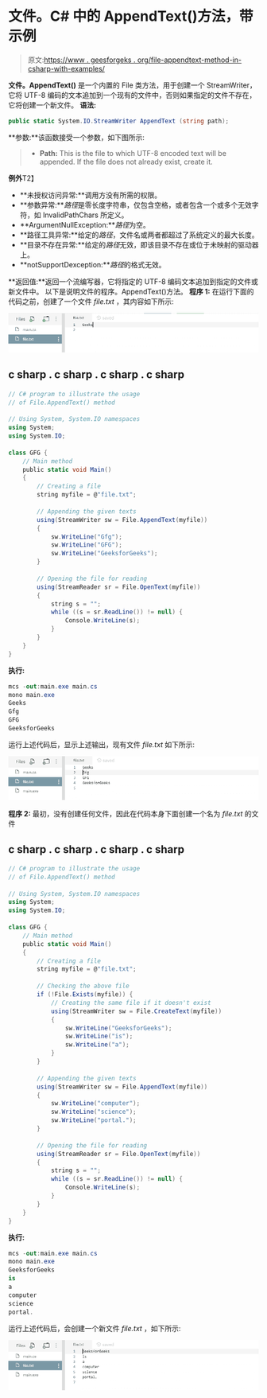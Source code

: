 # 文件。C# 中的 AppendText()方法，带示例

> 原文:[https://www . geesforgeks . org/file-appendtext-method-in-csharp-with-examples/](https://www.geeksforgeeks.org/file-appendtext-method-in-csharp-with-examples/)

**文件。AppendText()** 是一个内置的 File 类方法，用于创建一个 StreamWriter，它将 UTF-8 编码的文本追加到一个现有的文件中，否则如果指定的文件不存在，它将创建一个新文件。
**语法:**

```cs
public static System.IO.StreamWriter AppendText (string path);
```

**参数:**该函数接受一个参数，如下图所示:

> *   **Path:** This is the file to which UTF-8 encoded text will be appended. If the file does not already exist, create it.

**例外**T2】

*   **未授权访问异常:**调用方没有所需的权限。
*   **参数异常:***路径*是零长度字符串，仅包含空格，或者包含一个或多个无效字符，如 InvalidPathChars 所定义。
*   **ArgumentNullException:***路径*为空。
*   **路径工具异常:**给定的*路径*，文件名或两者都超过了系统定义的最大长度。
*   **目录不存在异常:**给定的*路径*无效，即该目录不存在或位于未映射的驱动器上。
*   **notSupportDexception:***路径*的格式无效。

**返回值:**返回一个流编写器，它将指定的 UTF-8 编码文本追加到指定的文件或新文件中。
以下是说明文件的程序。AppendText()方法。
**程序 1:** 在运行下面的代码之前，创建了一个文件 *file.txt* ，其内容如下所示:

![file.txt](img/71018b3cc7f88a8d6be0d80e1b0f126d.png)

## c sharp . c sharp . c sharp . c sharp

```cs
// C# program to illustrate the usage
// of File.AppendText() method

// Using System, System.IO namespaces
using System;
using System.IO;

class GFG {
    // Main method
    public static void Main()
    {
        // Creating a file
        string myfile = @"file.txt";

        // Appending the given texts
        using(StreamWriter sw = File.AppendText(myfile))
        {
            sw.WriteLine("Gfg");
            sw.WriteLine("GFG");
            sw.WriteLine("GeeksforGeeks");
        }

        // Opening the file for reading
        using(StreamReader sr = File.OpenText(myfile))
        {
            string s = "";
            while ((s = sr.ReadLine()) != null) {
                Console.WriteLine(s);
            }
        }
    }
}
```

**执行:**

```cs
mcs -out:main.exe main.cs
mono main.exe
Geeks
Gfg
GFG
GeeksforGeeks
```

运行上述代码后，显示上述输出，现有文件 *file.txt* 如下所示:

![](img/40bcbb11b898604e426dc1b08ee5003c.png)

**程序 2:** 最初，没有创建任何文件，因此在代码本身下面创建一个名为 *file.txt*
的文件

## c sharp . c sharp . c sharp . c sharp

```cs
// C# program to illustrate the usage
// of File.AppendText() method

// Using System, System.IO namespaces
using System;
using System.IO;

class GFG {
    // Main method
    public static void Main()
    {
        // Creating a file
        string myfile = @"file.txt";

        // Checking the above file
        if (!File.Exists(myfile)) {
            // Creating the same file if it doesn't exist
            using(StreamWriter sw = File.CreateText(myfile))
            {
                sw.WriteLine("GeeksforGeeks");
                sw.WriteLine("is");
                sw.WriteLine("a");
            }
        }

        // Appending the given texts
        using(StreamWriter sw = File.AppendText(myfile))
        {
            sw.WriteLine("computer");
            sw.WriteLine("science");
            sw.WriteLine("portal.");
        }

        // Opening the file for reading
        using(StreamReader sr = File.OpenText(myfile))
        {
            string s = "";
            while ((s = sr.ReadLine()) != null) {
                Console.WriteLine(s);
            }
        }
    }
}
```

**执行:**

```cs
mcs -out:main.exe main.cs
mono main.exe
GeeksforGeeks
is
a
computer
science
portal.
```

运行上述代码后，会创建一个新文件 *file.txt* ，如下所示:

![file.txt](img/3ef2299a99792d950b6a02327dac8e4c.png)